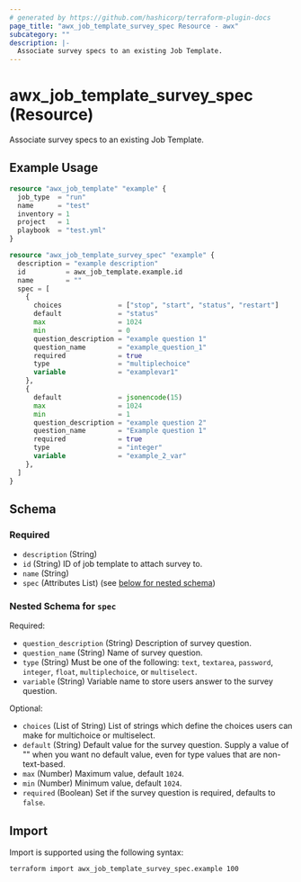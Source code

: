 ```yaml
---
# generated by https://github.com/hashicorp/terraform-plugin-docs
page_title: "awx_job_template_survey_spec Resource - awx"
subcategory: ""
description: |-
  Associate survey specs to an existing Job Template.
---
```


# awx_job_template_survey_spec (Resource)

Associate survey specs to an existing Job Template.

## Example Usage

```terraform
resource "awx_job_template" "example" {
  job_type  = "run"
  name      = "test"
  inventory = 1
  project   = 1
  playbook  = "test.yml"
}

resource "awx_job_template_survey_spec" "example" {
  description = "example description"
  id          = awx_job_template.example.id
  name        = ""
  spec = [
    {
      choices              = ["stop", "start", "status", "restart"]
      default              = "status"
      max                  = 1024
      min                  = 0
      question_description = "example question 1"
      question_name        = "example_question_1"
      required             = true
      type                 = "multiplechoice"
      variable             = "examplevar1"
    },
    {
      default              = jsonencode(15)
      max                  = 1024
      min                  = 1
      question_description = "example question 2"
      question_name        = "Example question 1"
      required             = true
      type                 = "integer"
      variable             = "example_2_var"
    },
  ]
}
```

<!-- schema generated by tfplugindocs -->
## Schema

### Required

- `description` (String)
- `id` (String) ID of job template to attach survey to.
- `name` (String)
- `spec` (Attributes List) (see [below for nested schema](#nestedatt--spec))

<a id="nestedatt--spec"></a>
### Nested Schema for `spec`

Required:

- `question_description` (String) Description of survey question.
- `question_name` (String) Name of survey question.
- `type` (String) Must be one of the following: `text`, `textarea`, `password`, `integer`, `float`, `multiplechoice`, or `multiselect`.
- `variable` (String) Variable name to store users answer to the survey question.

Optional:

- `choices` (List of String) List of strings which define the choices users can make for multichoice or multiselect.
- `default` (String) Default value for the survey question. Supply a value of "" when you want no default value, even for type values that are non-text-based.
- `max` (Number) Maximum value, default `1024`.
- `min` (Number) Minimum value, default `1024`.
- `required` (Boolean) Set if the survey question is required, defaults to `false`.

## Import

Import is supported using the following syntax:

```shell
terraform import awx_job_template_survey_spec.example 100
```
